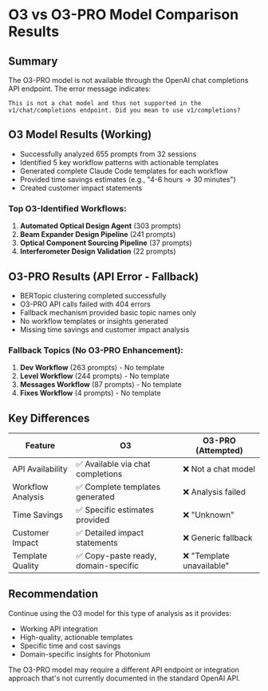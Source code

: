 # O3 vs O3-PRO Model Comparison Results

## Summary
The O3-PRO model is not available through the OpenAI chat completions API endpoint. The error message indicates:
```
This is not a chat model and thus not supported in the v1/chat/completions endpoint. Did you mean to use v1/completions?
```

## O3 Model Results (Working)
- Successfully analyzed 655 prompts from 32 sessions
- Identified 5 key workflow patterns with actionable templates
- Generated complete Claude Code templates for each workflow
- Provided time savings estimates (e.g., "4-6 hours → 30 minutes")
- Created customer impact statements

### Top O3-Identified Workflows:
1. **Automated Optical Design Agent** (303 prompts)
2. **Beam Expander Design Pipeline** (241 prompts)  
3. **Optical Component Sourcing Pipeline** (37 prompts)
4. **Interferometer Design Validation** (22 prompts)

## O3-PRO Results (API Error - Fallback)
- BERTopic clustering completed successfully
- O3-PRO API calls failed with 404 errors
- Fallback mechanism provided basic topic names only
- No workflow templates or insights generated
- Missing time savings and customer impact analysis

### Fallback Topics (No O3-PRO Enhancement):
1. **Dev Workflow** (263 prompts) - No template
2. **Level Workflow** (244 prompts) - No template
3. **Messages Workflow** (87 prompts) - No template
4. **Fixes Workflow** (4 prompts) - No template

## Key Differences

| Feature | O3 | O3-PRO (Attempted) |
|---------|----|--------------------|
| API Availability | ✅ Available via chat completions | ❌ Not a chat model |
| Workflow Analysis | ✅ Complete templates generated | ❌ Analysis failed |
| Time Savings | ✅ Specific estimates provided | ❌ "Unknown" |
| Customer Impact | ✅ Detailed impact statements | ❌ Generic fallback |
| Template Quality | ✅ Copy-paste ready, domain-specific | ❌ "Template unavailable" |

## Recommendation
Continue using the O3 model for this type of analysis as it provides:
- Working API integration
- High-quality, actionable templates
- Specific time and cost savings
- Domain-specific insights for Photonium

The O3-PRO model may require a different API endpoint or integration approach that's not currently documented in the standard OpenAI API.